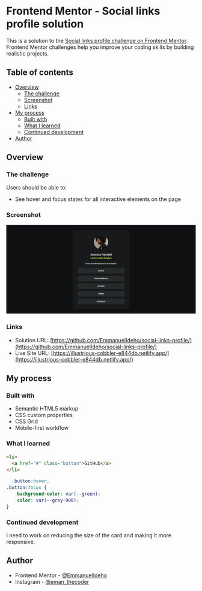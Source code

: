 # Frontend Mentor - Social links profile solution

This is a solution to the [Social links profile challenge on Frontend Mentor](https://www.frontendmentor.io/challenges/social-links-profile-UG32l9m6dQ). Frontend Mentor challenges help you improve your coding skills by building realistic projects. 

## Table of contents

- [Overview](#overview)
  - [The challenge](#the-challenge)
  - [Screenshot](#screenshot)
  - [Links](#links)
- [My process](#my-process)
  - [Built with](#built-with)
  - [What I learned](#what-i-learned)
  - [Continued development](#continued-development)
- [Author](#author)


## Overview

### The challenge

Users should be able to:

- See hover and focus states for all interactive elements on the page

### Screenshot

![](./screenshot.jpg)

### Links

- Solution URL: [https://github.com/EmmanuelIdeho/social-links-profile/](https://github.com/EmmanuelIdeho/social-links-profile/)
- Live Site URL: [https://illustrious-cobbler-e844db.netlify.app/](https://illustrious-cobbler-e844db.netlify.app/)

## My process

### Built with

- Semantic HTML5 markup
- CSS custom properties
- CSS Grid
- Mobile-first workflow

### What I learned

```html
<li>
  <a href="#" class="button">GitHub</a>
</li>
```
```css
  .button:hover,
.button:focus {
    background-color: var(--green);
    color: var(--grey-900);
}
```
### Continued development

I need to work on reducing the size of the card and making it more responsive.

## Author

- Frontend Mentor - [@EmmanuelIdeho](https://www.frontendmentor.io/profile/EmmanuelIdeho)
- Instagram - [@eman_thecoder](https://www.instagram.com/eman_thecoder/)

